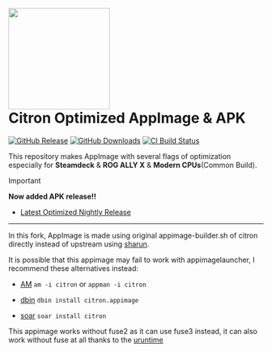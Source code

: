 <h1 align="left">
  <br>
  <a href="https://citron-emu.org"><img src="https://git.citron-emu.org/Citron/Citron/raw/branch/master/dist/citron.ico" width="200"></a>
  <br>
  <b>Citron Optimized AppImage & APK</b>
  <br>
</h1>

[![GitHub Release](https://img.shields.io/github/v/release/pflyly/Citron-AppImage?label=Current%20Release)](https://github.com/pflyly/Citron-AppImage/releases/latest)
[![GitHub Downloads](https://img.shields.io/github/downloads/pflyly/Citron-AppImage/total?logo=github&label=GitHub%20Downloads)](https://github.com/pflyly/Citron-AppImage/releases/latest)
[![CI Build Status](https://github.com//pflyly/Citron-AppImage/actions/workflows/build-nightly.yml/badge.svg)](https://github.com/pflyly/Citron-AppImage/releases/latest)

This repository makes AppImage with several flags of optimization especially for **Steamdeck** & **ROG ALLY X** & **Modern CPUs**(Common Build).

> [!IMPORTANT]
> **Now added APK release!!**

* [Latest Optimized Nightly Release](https://github.com/pflyly/Citron-AppImage/releases/latest)

---------------------------------------------------------------

In this fork, AppImage is made using original appimage-builder.sh of citron directly instead of upstream using [sharun](https://github.com/VHSgunzo/sharun).

It is possible that this appimage may fail to work with appimagelauncher, I recommend these alternatives instead: 

* [AM](https://github.com/ivan-hc/AM) `am -i citron` or `appman -i citron`

* [dbin](https://github.com/xplshn/dbin) `dbin install citron.appimage`

* [soar](https://github.com/pkgforge/soar) `soar install citron`

This appimage works without fuse2 as it can use fuse3 instead, it can also work without fuse at all thanks to the [uruntime](https://github.com/VHSgunzo/uruntime)
